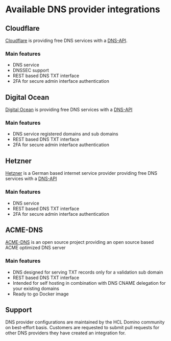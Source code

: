 
# Available DNS provider integrations

## Cloudflare

[Cloudflare](https://www.cloudflare.com) is providing free DNS services with a [DNS-API](https://api.cloudflare.com/).

### Main features

- DNS service
- DNSSEC support
- REST based DNS TXT interface
- 2FA for secure admin interface authentication

## Digital Ocean

[Digital Ocean](https://cloud.digitalocean.com) is providing free DNS services with a [DNS-API](https://developers.digitalocean.com/documentation/v2/)

### Main features

- DNS service registered domains and sub domains
- REST based DNS TXT interface
- 2FA for secure admin interface authentication

## Hetzner

[Hetzner](https://www.hetzner.com/) is a German based internet service provider providing free DNS services with a [DNS-API](https://dns.hetzner.com/api-docs/)

### Main features

- DNS service
- REST based DNS TXT interface
- 2FA for secure admin interface authentication

## ACME-DNS

[ACME-DNS](https://github.com/joohoi/acme-dns) is an open source project providing an open source based ACME optimized DNS server

### Main features

- DNS designed for serving TXT records only for a validation sub domain
- REST based DNS TXT interface
- Intended for self hosting in combination with DNS CNAME delegation for your existing domains
- Ready to go Docker image


## Support

DNS provider configurations are maintained by the HCL Domino community on best-effort basis.
Customers are requested to submit pull requests for other DNS providers they have created an integration for.

